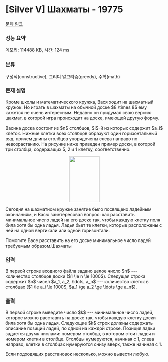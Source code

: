 # [Silver V] Шахматы - 19775 

[문제 링크](https://www.acmicpc.net/problem/19775) 

### 성능 요약

메모리: 114488 KB, 시간: 124 ms

### 분류

구성적(constructive), 그리디 알고리즘(greedy), 수학(math)

### 문제 설명

<p>Кроме школы и математического кружка, Вася ходит на шахматный кружок. Но играть в шахматы на обычной доске $8 \times 8$ ему кажется не очень интересным. Недавно он придумал свою версию шахмат, в которой игра происходит на доске, имеющей другую форму.</p>

<p>Васина доска состоит из $n$ столбцов, $i$-й из которых содержит $a_i$ клеток. Нижние клетки всех столбцов образуют один горизонтальный ряд, причем длины столбцов упорядочены слева направо по невозрастанию. На рисунке ниже приведен пример доски, в которой три столбца, содержащих 5, 2 и 1 клетку, соответственно.</p>

<p style="text-align: center;"><img alt="" src="" style="width: 97px; height: 145px;"></p>

<p>Сегодня на шахматном кружке занятие было посвящено ладейным окончаниям, и Васю заинтересовал вопрос: как расставить минимальное число ладей на его доске так, чтобы каждую клетку поля била хотя бы одна ладья. Ладья бьет те клетки, которые расположены с ней на одной вертикали или одной горизонтали.</p>

<p>Помогите Васе расставить на его доске минимальное число ладей требуемым образом.Шахматы</p>

### 입력 

 <p>В первой строке входного файла задано целое число $n$ --- количество столбцов доски ($1 \le n \le 1000$). Следущая строка содержит $n$ чисел $a_1, a_2, \ldots, a_n$ --- количество клеток в столбцах ($1 \le a_i \le 1000$, $a_1 \ge a_2 \ge \ldots \ge a_n$).</p>

### 출력 

 <p>В первой строке  выведите число $k$ --- минимальное число ладей, которое можно расставить на доске так, чтобы каждую клетку доски била хотя бы одна ладья. Следующие $k$ строк должны содержать описание позиций ладей, по одной на каждой строке. Позиция ладьи задается двумя числами: номером столбца, в котором стоит ладья и номером клетки в столбце. Столбцы нумеруются, начиная с 1, слева направо, клетки в столбцах нумеруются снизу вверх, также начиная с 1.</p>

<p>Если подходящих расстановок несколько, можно вывести любую.</p>


